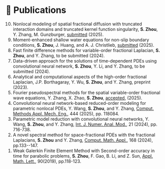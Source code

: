 
# 📝 Publications

<ol reversed>
<li>Nonlocal modeling of spatial fractional diffusion with truncated interaction domains and truncated kernel function singularity, <b>S. Zhou</b>, Y. Zhang, M. Gunzburger, <a href="https://doi.org/10.48550/arXiv.2509.16315">submitted</a> (2025).</li>

<li>Moment-enhanced shallow water equations for non-slip boundary conditions, <b>S. Zhou</b>, J. Huang, and A. J. Christlieb, <a href="https://arxiv.org/abs/2506.14785">submitted</a> (2025).</li>

<li>Fast finite difference methods for variable-order fractional Laplacian, <b>S. Zhou</b>, and Y. Zhang, to be submitted (2024).</li>

<li>Data-driven approach for the solutions of time-dependent PDEs using convolutional neural network, <b>S. Zhou</b>, Y. Li, and Y. Zhang, to be submitted (2024).</li>

<li>Analytical and computational aspects of the high-order fractional Laplacian, J.P. Borthagaray, Y. Wu, <b>S. Zhou</b>, and Y. Zhang, preprint (2023).</li>

<li>Fourier pseudospectral methods for the spatial variable-order fractional wave equations, Y. Zhang, X. Zhao, <b>S. Zhou</b>, <a href="https://doi.org/10.1016/j.cpc.2025.109876">accepted</a>, (2025).</li>

<li>Convolutional neural network-based reduced-order modeling for parametric nonlocal PDEs, Y. Wang, <b>S. Zhou</b>, and Y. Zhang, <a href="https://www.sciencedirect.com/science/article/pii/S0045782525003561">Comput. Methods Appl. Mech. Eng.</a>, 444 (2025), pp. 118084.</li>

<li>Parametric model reduction with convolutional neural networks, Y. Wang, <b>S. Zhou</b>, and Y. Zhang, <a href="https://www.math.ualberta.ca/ijnam/Volume-21-2024/No-5-24/2024-05-06.pdf">Int. J. Numer. Anal. Mod.</a>, 21 (2024), pp. 716-738.</li>

<li>A novel spectral method for space-fractional PDEs with the fractional Laplacians, <b>S. Zhou</b> and Y. Zhang, <a href="https://www.sciencedirect.com/science/article/pii/S0898122124002621">Comput. Math. Appl.</a>, 168 (2024), pp.133--147.</li>

<li>Weak Galerkin Finite Element Method with Second-order accuracy in time for parabolic problems, <b>S. Zhou</b>, F. Gao, B. Li, and Z. Sun, <a href="https://www.sciencedirect.com/science/article/pii/S089396591830363X">Appl. Math. Lett.</a>, 90(2019), pp.118-123.</li>
</ol>